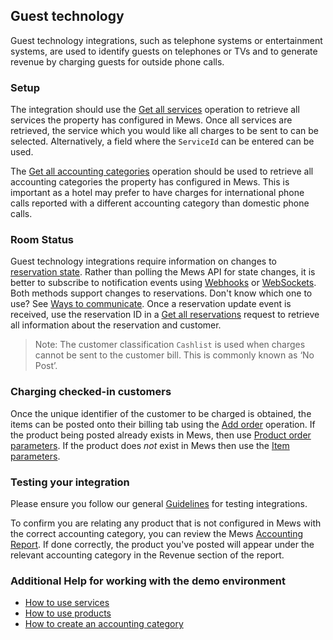 ## Guest technology

Guest technology integrations, such as telephone systems or entertainment systems, are used to identify guests on telephones or TVs and to generate revenue by charging guests for outside phone calls.

### Setup

The integration should use the [Get all services](../operations/services.md#get-all-services) operation to retrieve all services the property has configured in Mews.
Once all services are retrieved, the service which you would like all charges to be sent to can be selected. Alternatively, a field where the `ServiceId` can be entered can be used.

The [Get all accounting categories](../operations/accountingcategories.md#get-all-accounting-categories) operation should be used to retrieve all accounting categories the property has configured in Mews. This is important as a hotel may prefer to have charges for international phone calls reported with a different accounting category than domestic phone calls.

### Room Status

Guest technology integrations require information on changes to [reservation state](../operations/reservations.md#reservation-state).
Rather than polling the Mews API for state changes, it is better to subscribe to notification events using [Webhooks](../webhooks/README.md) or [WebSockets](../websockets/README.md).
Both methods support changes to reservations. Don't know which one to use? See [Ways to communicate](../guidelines/communicate.md).
Once a reservation update event is received, use the reservation ID in a [Get all reservations](../operations/reservations.md#get-all-reservations) request to retrieve all information about the reservation and customer.

> Note: The customer classification `Cashlist` is used when charges cannot be sent to the customer bill. This is commonly known as ‘No Post’.

### Charging checked-in customers

Once the unique identifier of the customer to be charged is obtained, the items can be posted onto their billing tab using the [Add order](../operations/orders.md#add-order) operation.
If the product being posted already exists in Mews, then use [Product order parameters](../operations/orders.md#product-order-parameters). If the product does *not* exist in Mews then use the [Item parameters](../operations/orders.md#item-parameters). 

### Testing your integration

Please ensure you follow our general [Guidelines](../guidelines/README.md) for testing integrations.

To confirm you are relating any product that is not configured in Mews with the correct accounting category, you can review the Mews [Accounting Report](https://help.mews.com/s/article/accounting-report?language=en_US). If done correctly, the product you've posted will appear under the relevant accounting category in the Revenue section of the report.

### Additional Help for working with the demo environment

- [How to use services](https://help.mews.com/s/article/understanding-services?language=en_US)
- [How to use products](https://help.mews.com/s/article/create-or-delete-a-product?language=en_US)
- [How to create an accounting category](https://help.mews.com/s/article/create-an-accounting-category?language=en_US)
